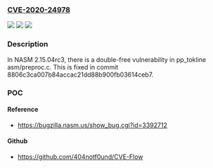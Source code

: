 ### [CVE-2020-24978](https://cve.mitre.org/cgi-bin/cvename.cgi?name=CVE-2020-24978)
![](https://img.shields.io/static/v1?label=Product&message=n%2Fa&color=blue)
![](https://img.shields.io/static/v1?label=Version&message=n%2Fa&color=blue)
![](https://img.shields.io/static/v1?label=Vulnerability&message=n%2Fa&color=brighgreen)

### Description

In NASM 2.15.04rc3, there is a double-free vulnerability in pp_tokline asm/preproc.c. This is fixed in commit 8806c3ca007b84accac21dd88b900fb03614ceb7.

### POC

#### Reference
- https://bugzilla.nasm.us/show_bug.cgi?id=3392712

#### Github
- https://github.com/404notf0und/CVE-Flow

